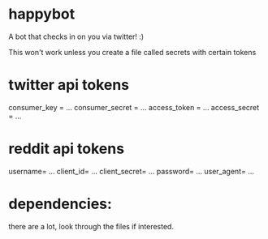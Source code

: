 # happybot
A bot that checks in on you via twitter! :)

This won't work unless you create a file called secrets with certain tokens

# twitter api tokens
consumer_key = ...
consumer_secret = ...
access_token =  ...
access_secret = ...

# reddit api tokens
username= ...
client_id= ...
client_secret= ...
password= ...
user_agent= ...

# dependencies:
there are a lot, look through the files if interested.
